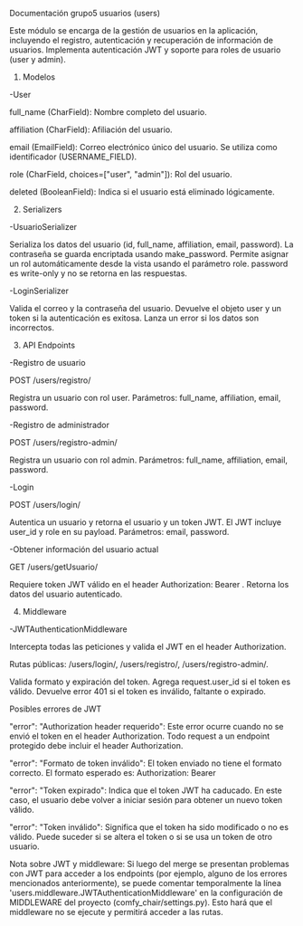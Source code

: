 Documentación grupo5 usuarios (users)

Este módulo se encarga de la gestión de usuarios en la aplicación, incluyendo el registro, autenticación y recuperación de información de usuarios. Implementa autenticación JWT y soporte para roles de usuario (user y admin).


1) Modelos

-User

full_name (CharField): Nombre completo del usuario.

affiliation (CharField): Afiliación del usuario.

email (EmailField): Correo electrónico único del usuario. Se utiliza como identificador (USERNAME_FIELD).

role (CharField, choices=["user", "admin"]): Rol del usuario.

deleted (BooleanField): Indica si el usuario está eliminado lógicamente.


2) Serializers

-UsuarioSerializer

Serializa los datos del usuario (id, full_name, affiliation, email, password).
La contraseña se guarda encriptada usando make_password.
Permite asignar un rol automáticamente desde la vista usando el parámetro role.
password es write-only y no se retorna en las respuestas.


-LoginSerializer

Valida el correo y la contraseña del usuario.
Devuelve el objeto user y un token si la autenticación es exitosa.
Lanza un error si los datos son incorrectos.


3) API Endpoints

-Registro de usuario

POST /users/registro/

Registra un usuario con rol user.
Parámetros: full_name, affiliation, email, password.


-Registro de administrador

POST /users/registro-admin/

Registra un usuario con rol admin.
Parámetros: full_name, affiliation, email, password.


-Login

POST /users/login/

Autentica un usuario y retorna el usuario y un token JWT.
El JWT incluye user_id y role en su payload.
Parámetros: email, password.


-Obtener información del usuario actual

GET /users/getUsuario/

Requiere token JWT válido en el header Authorization: Bearer <token>.
Retorna los datos del usuario autenticado.


4) Middleware

-JWTAuthenticationMiddleware

Intercepta todas las peticiones y valida el JWT en el header Authorization.

Rutas públicas: /users/login/, /users/registro/, /users/registro-admin/.

Valida formato y expiración del token.
Agrega request.user_id si el token es válido.
Devuelve error 401 si el token es inválido, faltante o expirado.


Posibles errores de JWT

"error": "Authorization header requerido": Este error ocurre cuando no se envió el token en el header Authorization. Todo request a un endpoint protegido debe incluir el header Authorization.

"error": "Formato de token inválido": El token enviado no tiene el formato correcto. El formato esperado es: Authorization: Bearer <token>

"error": "Token expirado": Indica que el token JWT ha caducado. En este caso, el usuario debe volver a iniciar sesión para obtener un nuevo token válido.

"error": "Token inválido": Significa que el token ha sido modificado o no es válido. Puede suceder si se altera el token o si se usa un token de otro usuario.

Nota sobre JWT y middleware:
Si luego del merge se presentan problemas con JWT para acceder a los endpoints (por ejemplo, alguno de los errores mencionados anteriormente), se puede comentar temporalmente la línea 'users.middleware.JWTAuthenticationMiddleware' en la configuración de MIDDLEWARE del proyecto (comfy_chair/settings.py). Esto hará que el middleware no se ejecute y permitirá acceder a las rutas.
